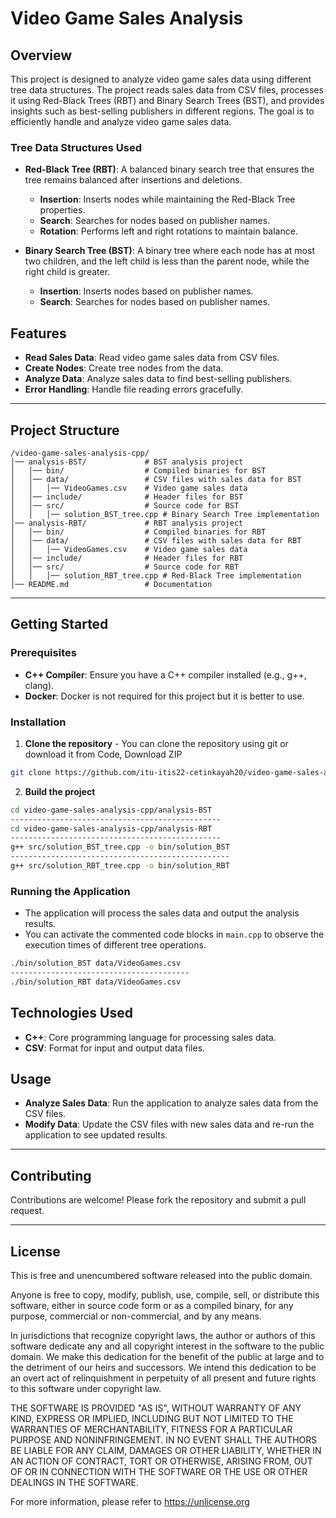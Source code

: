 

# Video Game Sales Analysis

## Overview

This project is designed to analyze video game sales data using different tree data structures. The project reads sales data from CSV files, processes it using Red-Black Trees (RBT) and Binary Search Trees (BST), and provides insights such as best-selling publishers in different regions. The goal is to efficiently handle and analyze video game sales data.

### Tree Data Structures Used

- **Red-Black Tree (RBT)**: A balanced binary search tree that ensures the tree remains balanced after insertions and deletions.
    - **Insertion**: Inserts nodes while maintaining the Red-Black Tree properties.
    - **Search**: Searches for nodes based on publisher names.
    - **Rotation**: Performs left and right rotations to maintain balance.

- **Binary Search Tree (BST)**: A binary tree where each node has at most two children, and the left child is less than the parent node, while the right child is greater.
    - **Insertion**: Inserts nodes based on publisher names.
    - **Search**: Searches for nodes based on publisher names.

## Features

- **Read Sales Data**: Read video game sales data from CSV files.
- **Create Nodes**: Create tree nodes from the data.
- **Analyze Data**: Analyze sales data to find best-selling publishers.
- **Error Handling**: Handle file reading errors gracefully.

---

## **Project Structure**

```
/video-game-sales-analysis-cpp/
│── analysis-BST/             # BST analysis project
│   │── bin/                  # Compiled binaries for BST
│   │── data/                 # CSV files with sales data for BST
│   │   │── VideoGames.csv    # Video game sales data
│   │── include/              # Header files for BST
│   │── src/                  # Source code for BST
│   │   │── solution_BST_tree.cpp # Binary Search Tree implementation
│── analysis-RBT/             # RBT analysis project
│   │── bin/                  # Compiled binaries for RBT
│   │── data/                 # CSV files with sales data for RBT
│   │   │── VideoGames.csv    # Video game sales data
│   │── include/              # Header files for RBT
│   │── src/                  # Source code for RBT
│   │   │── solution_RBT_tree.cpp # Red-Black Tree implementation
│── README.md                 # Documentation
```

---

## **Getting Started**

### **Prerequisites**

- **C++ Compiler**: Ensure you have a C++ compiler installed (e.g., g++, clang).
- **Docker**: Docker is not required for this project but it is better to use.

### **Installation**

1. **Clone the repository**
        - You can clone the repository using git or download it from Code, Download ZIP
```sh
git clone https://github.com/itu-itis22-cetinkayah20/video-game-sales-analysis-cpp.git
```

2. **Build the project**
```sh
cd video-game-sales-analysis-cpp/analysis-BST 
-----------------------------------------------
cd video-game-sales-analysis-cpp/analysis-RBT
-----------------------------------------------
g++ src/solution_BST_tree.cpp -o bin/solution_BST
-------------------------------------------------
g++ src/solution_RBT_tree.cpp -o bin/solution_RBT
```

### **Running the Application**
- The application will process the sales data and output the analysis results.
- You can activate the commented code blocks in `main.cpp` to observe the execution times of different tree operations.
```sh
./bin/solution_BST data/VideoGames.csv 
----------------------------------------
./bin/solution_RBT data/VideoGames.csv 
```

## **Technologies Used**

- **C++**: Core programming language for processing sales data.
- **CSV**: Format for input and output data files.

## **Usage**

- **Analyze Sales Data**: Run the application to analyze sales data from the CSV files.
- **Modify Data**: Update the CSV files with new sales data and re-run the application to see updated results.

---

## **Contributing**
Contributions are welcome! Please fork the repository and submit a pull request.

---

## **License**

This is free and unencumbered software released into the public domain.

Anyone is free to copy, modify, publish, use, compile, sell, or distribute this software, either in source code form or as a compiled binary, for any purpose, commercial or non-commercial, and by any means.

In jurisdictions that recognize copyright laws, the author or authors of this software dedicate any and all copyright interest in the software to the public domain. We make this dedication for the benefit of the public at large and to the detriment of our heirs and successors. We intend this dedication to be an overt act of relinquishment in perpetuity of all present and future rights to this software under copyright law.

THE SOFTWARE IS PROVIDED "AS IS", WITHOUT WARRANTY OF ANY KIND, EXPRESS OR IMPLIED, INCLUDING BUT NOT LIMITED TO THE WARRANTIES OF MERCHANTABILITY, FITNESS FOR A PARTICULAR PURPOSE AND NONINFRINGEMENT. IN NO EVENT SHALL THE AUTHORS BE LIABLE FOR ANY CLAIM, DAMAGES OR OTHER LIABILITY, WHETHER IN AN ACTION OF CONTRACT, TORT OR OTHERWISE, ARISING FROM, OUT OF OR IN CONNECTION WITH THE SOFTWARE OR THE USE OR OTHER DEALINGS IN THE SOFTWARE.

For more information, please refer to <https://unlicense.org>
